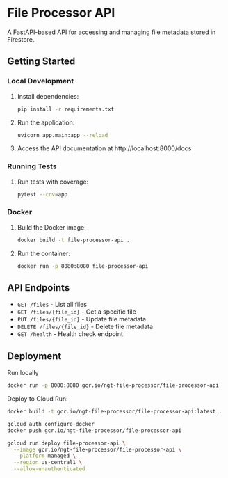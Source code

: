 # File Processor API

A FastAPI-based API for accessing and managing file metadata stored in Firestore.

## Getting Started

### Local Development

1. Install dependencies:
   ```bash
   pip install -r requirements.txt
   ```

2. Run the application:
   ```bash
   uvicorn app.main:app --reload
   ```

3. Access the API documentation at http://localhost:8000/docs

### Running Tests

1. Run tests with coverage:
   ```bash
   pytest --cov=app
   ```

### Docker

1. Build the Docker image:
   ```bash
   docker build -t file-processor-api .
   ```

2. Run the container:
   ```bash
   docker run -p 8080:8080 file-processor-api
   ```

## API Endpoints

- `GET /files` - List all files
- `GET /files/{file_id}` - Get a specific file
- `PUT /files/{file_id}` - Update file metadata
- `DELETE /files/{file_id}` - Delete file metadata
- `GET /health` - Health check endpoint

## Deployment

Run locally

```bash
docker run -p 8080:8080 gcr.io/ngt-file-processor/file-processor-api
```

Deploy to Cloud Run:

```bash
docker build -t gcr.io/ngt-file-processor/file-processor-api:latest .

gcloud auth configure-docker
docker push gcr.io/ngt-file-processor/file-processor-api

gcloud run deploy file-processor-api \
  --image gcr.io/ngt-file-processor/file-processor-api \
  --platform managed \
  --region us-central1 \
  --allow-unauthenticated
```
